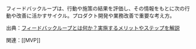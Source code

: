 フィードバックループは、行動や施策の結果を評価し、その情報をもとに次の行動や改善に活かすサイクル。プロダクト開発や業務改善で重要な考え方。

出典：[フィードバックループとは何か？実施するメリットやステップを解説](https://www.pa-consul.co.jp/talentpalette/TalentManagementLab/feedback-loop/)

関連：[[MVP]] 